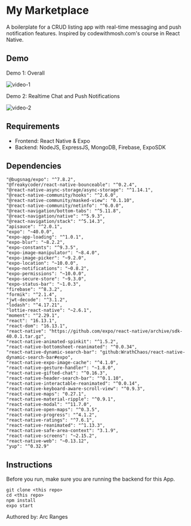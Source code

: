 # My Marketplace

A boilerplate for a CRUD listing app with real-time messaging and push notification features.
Inspired by codewithmosh.com's course in React Native.

## Demo

Demo 1: Overall

![video-1](https://user-images.githubusercontent.com/13533171/114962718-14cc2f80-9e20-11eb-961f-825e9736696a.gif)

Demo 2: Realtime Chat and Push Notifications

![video-2](https://user-images.githubusercontent.com/13533171/114962724-172e8980-9e20-11eb-9a65-e153bd90ab5a.gif)

## Requirements

- Frontend: React Native & Expo
- Backend: NodeJS, ExpressJS, MongoDB, Firebase, ExpoSDK

## Dependencies

```
"@bugsnag/expo": "^7.8.2",
"@freakycoder/react-native-bounceable": "^0.2.4",
"@react-native-async-storage/async-storage": "^1.14.1",
"@react-native-community/hooks": "^2.6.0",
"@react-native-community/masked-view": "0.1.10",
"@react-native-community/netinfo": "^6.0.0",
"@react-navigation/bottom-tabs": "^5.11.8",
"@react-navigation/native": "^5.9.3",
"@react-navigation/stack": "^5.14.3",
"apisauce": "^2.0.1",
"expo": "~40.0.0",
"expo-app-loading": "^1.0.1",
"expo-blur": "~8.2.2",
"expo-constants": "^9.3.5",
"expo-image-manipulator": "~8.4.0",
"expo-image-picker": "~9.2.0",
"expo-location": "~10.0.0",
"expo-notifications": "~0.8.2",
"expo-permissions": "~10.0.0",
"expo-secure-store": "~9.3.0",
"expo-status-bar": "~1.0.3",
"firebase": "^8.3.2",
"formik": "^2.1.4",
"jwt-decode": "^3.1.2",
"lodash": "^4.17.21",
"lottie-react-native": "~2.6.1",
"moment": "^2.29.1",
"react": "16.13.1",
"react-dom": "16.13.1",
"react-native": "https://github.com/expo/react-native/archive/sdk-40.0.1.tar.gz",
"react-native-animated-spinkit": "^1.5.2",
"react-native-bottomsheet-reanimated": "^0.0.34",
"react-native-dynamic-search-bar": "github:WrathChaos/react-native-dynamic-search-bar#expo",
"react-native-expo-image-cache": "^4.1.0",
"react-native-gesture-handler": "~1.8.0",
"react-native-gifted-chat": "^0.16.3",
"react-native-header-search-bar": "^0.1.10",
"react-native-interactable-reanimated": "^0.0.14",
"react-native-keyboard-aware-scroll-view": "^0.9.3",
"react-native-maps": "0.27.1",
"react-native-material-ripple": "^0.9.1",
"react-native-modal": "^11.7.0",
"react-native-open-maps": "^0.3.5",
"react-native-progress": "^4.1.2",
"react-native-ratings": "^7.6.1",
"react-native-reanimated": "^1.13.3",
"react-native-safe-area-context": "3.1.9",
"react-native-screens": "~2.15.2",
"react-native-web": "~0.13.12",
"yup": "^0.32.9"
```

## Instructions

Before you run, make sure you are running the backend for this App.

```
git clone <this repo>
cd <this repo>
npm install
expo start
```

Authored by: Arc Ranges
